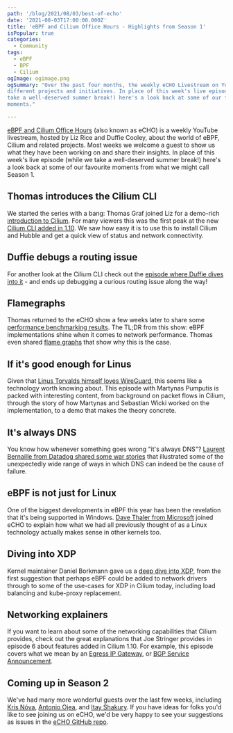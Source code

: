 ```yaml
---
path: '/blog/2021/08/03/best-of-echo'
date: '2021-08-03T17:00:00.000Z'
title: 'eBPF and Cilium Office Hours - Highlights from Season 1'
isPopular: true
categories:
  - Community
tags:
  - eBPF
  - BPF
  - Cilium
ogImage: ogimage.png
ogSummary: "Over the past four months, the weekly eCHO Livestream on YouTube has covered a wide range of eBPF- and Cilium-related topics, and welcomed guests from many
different projects and initiatives. In place of this week's live episode (while we
take a well-deserved summer break!) here's a look back at some of our favourite
moments."

---
```


[eBPF and Cilium Office Hours](https://www.youtube.com/playlist?list=PLDg_GiBbAx-mY3VFLPbLHcxo6wUjejAOC)
(also known as eCHO) is a weekly YouTube livestream, hosted by Liz Rice and Duffie Cooley, about the world of
eBPF, Cilium and related projects. Most weeks we welcome a guest to show us what
they have been working on and share their insights. In place of this week's live episode (while we
take a well-deserved summer break!) here's a look back at some of our favourite
moments from what we might call Season 1.

## Thomas introduces the Cilium CLI

We started the series with a bang: Thomas Graf joined Liz for a demo-rich [introduction to Cilium](https://youtu.be/80OYrzS1dCA?t=768). For many viewers this was the first peak at the new [Cilium CLI added in 1.10](/blog/2021/05/20/cilium-110#cli). We saw how easy it is to use this to install Cilium and Hubble and get a quick view of status and network connectivity.

<YoutubeIframe embedId='80OYrzS1dCA?t=768'/>

## Duffie debugs a routing issue

For another look at the Cilium CLI check out the [episode where Duffie dives
into it](https://www.youtube.com/watch?v=ndjmaM1i0WQ) - and ends up debugging a
curious routing issue along the way!

<YoutubeIframe embedId='ndjmaM1i0WQ'/>

## Flamegraphs

Thomas returned to the eCHO show a few weeks later to share some [performance
benchmarking results](https://youtu.be/2lGag_j4dIw). The TL;DR from this show:
eBPF implementations shine when it comes to network performance. Thomas even
shared [flame graphs](https://youtu.be/2lGag_j4dIw?t=3038) that show why this is
the case.

<YoutubeIframe embedId='2lGag_j4dIw'/>

## If it's good enough for Linus

Given that [Linus Torvalds himself loves WireGuard](https://youtu.be/-awkPi3D60E?t=540),
this seems like a technology worth knowing about. This episode with Martynas
Pumputis is packed with interesting content, from background on packet flows in
Cilium, through the story of how Martynas and Sebastian Wicki worked on the
implementation, to a demo that makes the theory concrete.

<YoutubeIframe embedId='-awkPi3D60E?start=540'/>

## It's always DNS

You know how whenever something goes wrong "it's always DNS"? [Laurent Bernaille from Datadog shared some war stories](https://youtu.be/mo0RIJZypbQ?t=168) that illustrated some of the unexpectedly wide range of ways in which DNS can indeed be the cause of failure.

<YoutubeIframe embedId='mo0RIJZypbQ?start=168'/>

## eBPF is not just for Linux

One of the biggest developments in eBPF this year has been the revelation that
it's being supported in Windows. [Dave Thaler from Microsoft](https://youtu.be/LrrV-eo6fug?t=317) joined eCHO to
explain how what we had all previously thought of as a Linux technology actually
makes sense in other kernels too.

<YoutubeIframe embedId='LrrV-eo6fug?start=317'/>

## Diving into XDP

Kernel maintainer Daniel Borkmann gave us a [deep dive into XDP](https://youtu.be/OIyPm6K4ooY), from the first
suggestion that perhaps eBPF could be added to network drivers through to some
of the use-cases for XDP in Cilium today, including load balancing and
kube-proxy replacement.

<YoutubeIframe embedId='OIyPm6K4ooY'/>

## Networking explainers

If you want to learn about some of the networking capabilities that Cilium
provides, check out the great explanations that Joe Stringer provides in episode
6 about features added in Cilium 1.10. For example, this episode covers what we mean by an [Egress IP Gateway](https://youtu.be/y5xcvr_fgxc?t=463), or [BGP Service Announcement](https://youtu.be/y5xcvr_fgxc?t=924).

<YoutubeIframe embedId='y5xcvr_fgxc?t=463'/>

## Coming up in Season 2

We've had many more wonderful guests over the last few weeks, including [Kris
Nóva](https://youtu.be/d2I2kLd7AwU), [Antonio Ojea](https://youtu.be/yabzjJMdI08), and [Itay Shakury](https://youtu.be/aOgidMoPz9A). If you have ideas for folks you'd like to
see joining us on eCHO, we'd be very happy to see your suggestions as issues in
the [eCHO GitHub repo](https://github.com/isovalent/eCHO).
